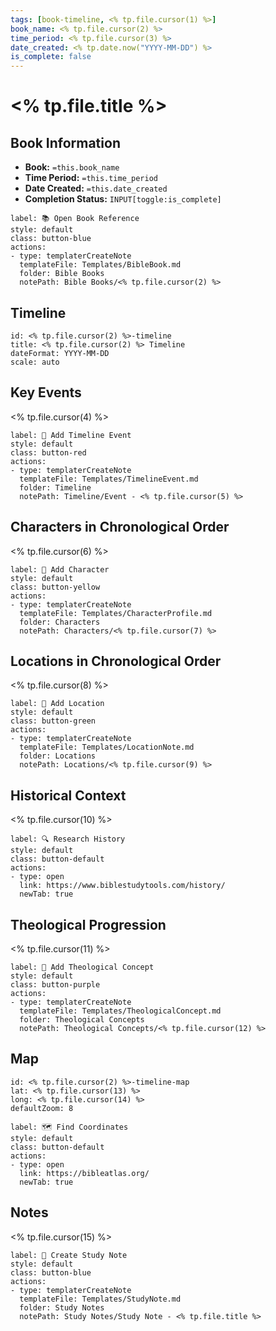 ```yaml
---
tags: [book-timeline, <% tp.file.cursor(1) %>]
book_name: <% tp.file.cursor(2) %>
time_period: <% tp.file.cursor(3) %>
date_created: <% tp.date.now("YYYY-MM-DD") %>
is_complete: false
---
```


# <% tp.file.title %>

## Book Information
- **Book:** `=this.book_name`
- **Time Period:** `=this.time_period`
- **Date Created:** `=this.date_created`
- **Completion Status:** `INPUT[toggle:is_complete]`

```meta-bind-button
label: 📚 Open Book Reference
style: default
class: button-blue
actions:
- type: templaterCreateNote
  templateFile: Templates/BibleBook.md
  folder: Bible Books
  notePath: Bible Books/<% tp.file.cursor(2) %>
```

## Timeline

```timeline
id: <% tp.file.cursor(2) %>-timeline
title: <% tp.file.cursor(2) %> Timeline
dateFormat: YYYY-MM-DD
scale: auto
```

## Key Events
<% tp.file.cursor(4) %>

```meta-bind-button
label: 📅 Add Timeline Event
style: default
class: button-red
actions:
- type: templaterCreateNote
  templateFile: Templates/TimelineEvent.md
  folder: Timeline
  notePath: Timeline/Event - <% tp.file.cursor(5) %>
```

## Characters in Chronological Order
<% tp.file.cursor(6) %>

```meta-bind-button
label: 👤 Add Character
style: default
class: button-yellow
actions:
- type: templaterCreateNote
  templateFile: Templates/CharacterProfile.md
  folder: Characters
  notePath: Characters/<% tp.file.cursor(7) %>
```

## Locations in Chronological Order
<% tp.file.cursor(8) %>

```meta-bind-button
label: 📍 Add Location
style: default
class: button-green
actions:
- type: templaterCreateNote
  templateFile: Templates/LocationNote.md
  folder: Locations
  notePath: Locations/<% tp.file.cursor(9) %>
```

## Historical Context
<% tp.file.cursor(10) %>

```meta-bind-button
label: 🔍 Research History
style: default
class: button-default
actions:
- type: open
  link: https://www.biblestudytools.com/history/
  newTab: true
```

## Theological Progression
<% tp.file.cursor(11) %>

```meta-bind-button
label: 📘 Add Theological Concept
style: default
class: button-purple
actions:
- type: templaterCreateNote
  templateFile: Templates/TheologicalConcept.md
  folder: Theological Concepts
  notePath: Theological Concepts/<% tp.file.cursor(12) %>
```

## Map
```leaflet
id: <% tp.file.cursor(2) %>-timeline-map
lat: <% tp.file.cursor(13) %>
long: <% tp.file.cursor(14) %>
defaultZoom: 8
```

```meta-bind-button
label: 🗺️ Find Coordinates
style: default
class: button-default
actions:
- type: open
  link: https://bibleatlas.org/
  newTab: true
```

## Notes
<% tp.file.cursor(15) %>

```meta-bind-button
label: 📝 Create Study Note
style: default
class: button-blue
actions:
- type: templaterCreateNote
  templateFile: Templates/StudyNote.md
  folder: Study Notes
  notePath: Study Notes/Study Note - <% tp.file.title %>
``` 